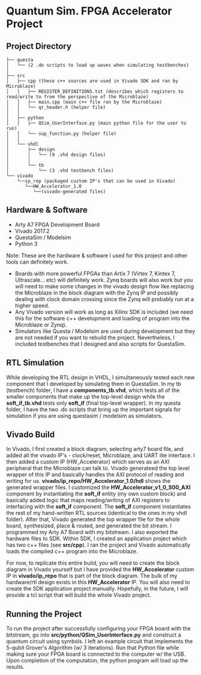 # Quantum Sim. FPGA Accelerator Project 


## Project Directory
```.
├── questa
│   └── (2 .do scripts to load up waves when simulating testbenches)
│   
├── src
│   ├── cpp (these c++ sources are used in Vivado SDK and ran by Microblaze)
│   │   ├── REGISTER_DEFINITIONS.txt (describes which registers to read/write to from the perspective of the Microblaze)
│   │   ├── main.cpp (main c++ file ran by the Microblaze)
│   │   └── qr_header.h (helper file)
│   │
│   ├── python
│   │   ├── QSim_UserInterface.py (main python file for the user to run)
│   │   └── sup_function.py (helper file)
│   │
│   └── vhdl
│       ├── design
│       │   └── (9 .vhd design files)
│       │
│       └── tb
│           └── (3 .vhd testbench files)
└── vivado 
    └──ip_rep (packaged custom IP's that can be used in Vivado)
       └──HW_Accelerator_1.0 
          └──(vivado-generated files)
 ```
 
## Hardware & Software
- Arty A7 FPGA Development Board
- Vivado 2017.2
- QuestaSim / Modelsim
- Python 3

Note: These are the hardware & software I used for this project and other tools can definitely work. 
- Boards with more powerful FPGAs than Artix 7 (Virtex 7, Kintex 7, Ultrascale... etc) will definitely work. Zynq boards will also work but you will need to make some changes in the vivado design flow like replacing the Microblaze in the block diagram with the Zynq IP and possibly dealing with clock domain crossing since the Zynq will probably run at a higher speed. 
- Any Vivado version will work as long as Xilinx SDK is included (we need this for the software c++ development and loading of program into the Microblaze or Zynq).
- Simulators like Questa / Modelsim are used during development but they are not needed if you want to rebuild the project. Nevertheless, I included testbenches that I designed and also scripts for QuestaSim. 

## RTL Simulation
While developing the RTL design in VHDL, I simultaneously tested each new component that I developed by simulating them in QuestaSim. In my tb (testbench) folder, I have a **components_tb.vhd**, which tests all of the smaller components that make up the top-level design while the **soft_if_tb.vhd** tests only **soft_if** (final top-level wrapper). In my questa folder, I have the two .do scripts that bring up the important signals for simulation if you are using questasim / modelsim as simulators. 

## Vivado Build
In Vivado, I first created a block diagram, selecting arty7 board file, and added all the vivado IP's - clock/reset, Microblaze, and UART lite interface. I then added a custom IP (HW_Accelerator) which serves as an AXI peripheral that the Microblaze can talk to. Vivado generateed the top level wrapper of this IP and basically handles the AXI protocol of reading and writing for us. **vivado/ip_repo/HW_Accelerator_1.0/hdl** shows the generated wrapper files. I customized the **HW_Accelerator_v1_0_S00_AXI** component by instantiating the **soft_if** entity (my own custom block) and basically added logic that maps reading/writing of AXI registers to interfacing with the **soft_if** component. The **soft_if** component instantiates the rest of my hand-written RTL sources (identical to the ones in my vhdl folder). After that, Vivado generated the top wrapper file for the whole board, synthesized, place & routed, and generated the bit stream. I programmed my Arty A7 Board with my bitstream. I also exported the hardware files to SDK. Within SDK, I created an application project which has two c++ files (see **src/cpp**). I ran the project and Vivado automatically loads the compiled c++ program into the Microblaze. 

For now, to replicate this entire build, you will need to create the block diagram in Vivado yourself but I have provided the **HW_Accelerator** custom IP in **vivado/ip_repo** that is part of the block diagram. The bulk of my hardware/rtl design exists in this **HW_Accelerator** IP. You will also need to create the SDK application project manually. Hopefully, in the future, I will provide a tcl script that will build the whole Vivado project.

## Running the Project
To run the project after successfully configuring your FPGA board with the bitstream, go into **src/python/QSim_UserInterface.py** and construct a quantum circuit using symbols. I left an example circuit that implements the 5-qubit Grover's Algorithm (w/ 3 iterations). Run that Python file while making sure your FPGA board is connected to the computer w/ the USB. Upon completion of the computation, the python program will load up the results. 


